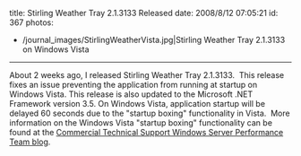title: Stirling Weather Tray 2.1.3133 Released
date: 2008/8/12 07:05:21
id: 367
photos:
- /journal_images/StirlingWeatherVista.jpg|Stirling Weather Tray 2.1.3133 on Windows Vista
---
About 2 weeks ago, I released Stirling Weather Tray 2.1.3133.  This release fixes an issue preventing the application from running at startup on Windows Vista. This release is also updated to the Microsoft .NET Framework version 3.5\. On Windows Vista, application startup will be delayed 60 seconds due to the "startup boxing" functionality in Vista.  More information on the Windows Vista "startup boxing" functionality can be found at the [Commercial Technical Support Windows Server Performance Team blog](http://blogs.technet.com/askperf/archive/2008/03/28/startup-programs-on-windows-vista-inside-the-box.aspx).
